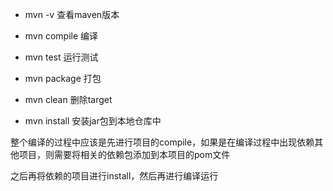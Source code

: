 * mvn -v 查看maven版本  * mvn compile  编译  * mvn test  运行测试  * mvn package  打包  * mvn clean  删除target  * mvn install  安装jar包到本地仓库中  整个编译的过程中应该是先进行项目的compile，如果是在编译过程中出现依赖其他项目，则需要将相关的依赖包添加到本项目的pom文件  之后再将依赖的项目进行install，然后再进行编译运行